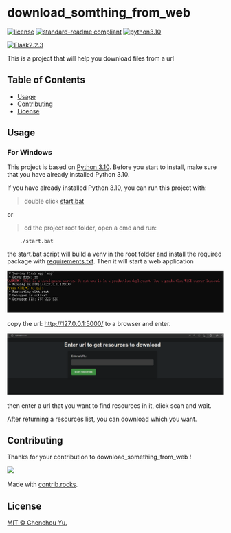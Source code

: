 # download_somthing_from_web

[![license](https://img.shields.io/badge/license-MIT-red)](./LICENSE)
[![standard-readme compliant](https://img.shields.io/badge/readme%20style-standard-brightgreen.svg?style=flat-square)](https://github.com/RichardLitt/standard-readme)
[![python3.10](https://img.shields.io/badge/python-3.10-brightgreen)](https://www.python.org/downloads/release/python-3100/)

[![Flask2.2.3](https://img.shields.io/badge/flask-2.2.3-orange)](https://github.com/pallets/flask)

This is a project that will help you download files from a url

## Table of Contents

- [Usage](#usage)
- [Contributing](#contributing)
- [License](#license)


## Usage

### For  Windows
This project is based on [Python 3.10](https://www.python.org/downloads/release/python-3100/). Before you start to install, make sure that you have already installed Python 3.10.

If you have already installed Python 3.10, you can run this project with:

>double click [start.bat](./start.bat)

or

>cd the project root folder, open a cmd and run: 
```
    ./start.bat
```
the start.bat script will build a venv in the root folder and install the required package with [requirements.txt](./requirements.txt).
Then it will start a web application 

<img src="./assets/start.png" />

copy the url: http://127.0.0.1:5000/ to a browser and enter.

<img src="./assets/running.png" />

then enter a url that you want to find resources in it, click scan and wait.

After returning a resources list, you can download which you want.

## Contributing
Thanks for your contribution to download_something_from_web !

<a href="https://github.com/LaplaceFourior/download_somthing_from_web/graphs/contributors">
  <img src="https://contrib.rocks/image?repo=LaplaceFourior/download_somthing_from_web" />
</a>

Made with [contrib.rocks](https://contrib.rocks).
## License

[MIT © Chenchou Yu.](LICENSE)
